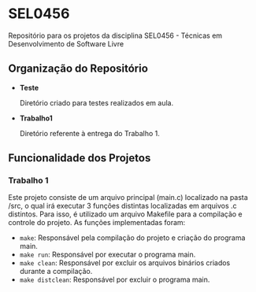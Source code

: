 # SEL0456
Repositório para os projetos da disciplina SEL0456 - Técnicas em Desenvolvimento de Software Livre

## Organização do Repositório
- **Teste**
  
  Diretório criado para testes realizados em aula.
  
- **Trabalho1**

  Diretório referente à entrega do Trabalho 1.

## Funcionalidade dos Projetos

### Trabalho 1

  Este projeto consiste de um arquivo principal (main.c) localizado na pasta /src, o qual irá executar 3 funções distintas localizadas em arquivos .c distintos. Para isso, é utilizado um arquivo Makefile para a compilação e controle do projeto. As funções implementadas foram:
  - ```make```: Responsável pela compilação do projeto e criação do programa main.
  - ```make run```: Responsável por executar o programa main.
  - ```make clean```: Responsável por excluir os arquivos binários criados durante a compilação.
  - ```make distclean```: Responsável por excluir o programa main.
